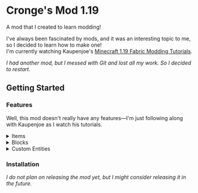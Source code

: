 <div>
  
<h1>Cronge's Mod 1.19</h1>
  
A mod that I created to learn modding!

</div>

I've always been fascinated by mods, and it was an interesting topic to me, so I decided to learn how to make one! <br/>
I'm currently watching Kaupenjoe's [Minecraft 1.19 Fabric Modding Tutorials](https://www.youtube.com/playlist?list=PLKGarocXCE1EeLZggaXPJaARxnAbUD8Y_).

*I had another mod, but I messed with Git and lost all my work. So I decided to restart.*

</div>

## Getting Started

### Features
Well, this mod doesn't really have any features—I'm just following along with Kaupenjoe as I watch his tutorials.

<details>
<summary>Items</summary>
  
- *None at the moment*

</details>

<details>
<summary>Blocks</summary>
  
- *None at the moment*

</details>

<details>
<summary>Custom Entities</summary>
  
- *None at the moment*

</details>
  
### Installation

*I do not plan on releasing the mod yet, but I might consider releasing it in the future.*

</div>

